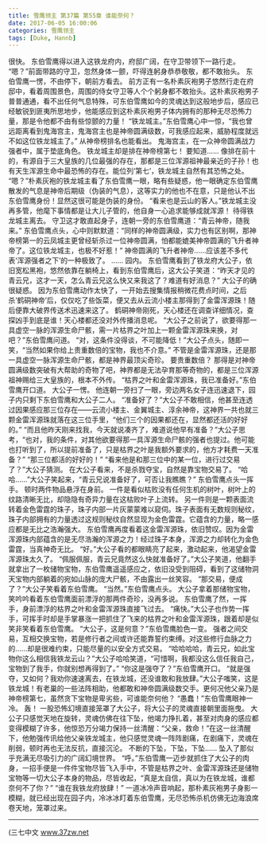 ```yaml
---
title: 雪鹰领主 第37篇 第55章 谁能奈何？
date: 2017-06-05 16:00:06
categories: 雪鹰领主
tags: [Duke, Hannb]
---
```


很快。
东伯雪鹰得以进入这铁龙府内，府邸广阔，在守卫带领下一路行走。
“嗯？”前面带路的守卫，忽然身体一颤，吓得连躬身恭恭敬敬，都不敢抬头。
东伯雪鹰一愣，不由停下，朝前方看去。
前方正有一名朴素灰袍男子悠然行走在府邸中，看着周围景色，周围的侍女守卫等人个个躬身都不敢抬头。这朴素灰袍男子普普通通，看不出任何气息特殊，可东伯雪鹰如今的灵魂达到这般地步后，感应已经敏锐到匪夷所思地步，他能感应到这朴素灰袍男子体内拥有的那种无尽恐怖力量，那是令他都不由有些惊颤的力量！
“铁龙城主。”东伯雪鹰心中一惊，“我也曾远距离看到鬼海宫主，鬼海宫主也是神帝圆满级数，可我感应起来，威胁程度就远不如这位铁龙城主了。”
从神帝榜排名也能看出。
鬼海宫主，在一众神帝圆满战力强者中，属于垫底角色。
铁龙城主却是排在神帝榜第七！
要知道……
像排在前十的，有源自于三大皇族的几位最强的存在，那都是三位浑源祖神最亲近的子孙！也有天生浑源生命中最恐怖的存在。能位列‘第七’，铁龙城主自然有其恐怖之处。
“嗯？”朴素灰袍的铁龙城主看了东伯雪鹰一眼，略有些疑惑，他一眼确定东伯雪鹰散发的气息是神帝后期级（伪装的气息），这等实力的他也不在意，只是他认不出东伯雪鹰身份！显然这很可能是伪装的身份。
“看来也是云山的客人。”铁龙城主没再多管，他麾下事情都是让大儿子管的，他自身一心追求能够成就浑源！
待得铁龙城主离去。
守卫这才敢直起身子，连朝一旁的东伯雪鹰道：“青云神帝，随我来。”
东伯雪鹰点头，心中则默默道：“同样的神帝圆满级，实力也有区别啊，那神帝榜第一的云凤城主更曾经斩杀过一位神帝圆满，怕都能媲美神帝圆满的飞升者神帝了。这位铁龙城主，也极不好惹！”
神帝圆满的飞升者神帝……应该差不多代表‘浑源强者之下’的一种极致了。
……
园内。
东伯雪鹰看到了铁龙府大公子，依旧宽松黑袍，悠然依靠在躺椅上，看到东伯雪鹰后，这大公子笑道：“昨天才见的青云兄，这才一天，怎么青云兄这么快又来我这了？难道有好消息？”
大公子的确很疑惑。
因为东伯雪鹰动作太快了，一开始去搜集情报稍微花费点时间，之后杀‘鹤硐神帝’后，仅仅吃了些饭菜，便又去从云流小楼主那得到了金雷浑源珠！随后便靠大破界传送术迅速来这了。
鹤硐神帝刚死，天心楼还在调查详细情况，查探凶手到底是谁！天心楼都还没对外传播消息呢。
“大公子之前说了，欲要得那一具虚空一脉的浑源生命尸骸，需一片枯界之叶加上一颗金雷浑源珠来换，对吧？”东伯雪鹰问道。
“对，这条件没得谈，不可能降低！”大公子点头，随即一笑，“当然如果你给上贵重数倍的宝物，我也不介意。”
不管是金雷浑源珠，还是那一具虚空一脉浑源生命尸骸，都是神界最顶尖奇珍。
要贵重数倍？
那得是对神帝圆满级数突破有大帮助的奇物了吧，神界都是无法孕育那等奇物的，都是三位浑源祖神赐给三大皇族的，根本不外传。
“枯界之叶和金雷浑源珠，我已准备好。”东伯雪鹰开口道。
大公子一愣。
他连朝一旁扫了一眼，旁边两名女子连迅速退下，园子内只剩下东伯雪鹰和大公子二人。
“准备好了？”大公子不敢相信，他甚至连透过因果感应那三位存在——云流小楼主、金翼城主、淳余神帝，这神界一共也就三颗金雷浑源珠就落在这三位手里，“他们三个的因果都还在，显然都还活的好好的。”
“而且他昨天刚来找我，今天就说凑齐了，难道说他早有准备？”大公子思考，“也对，我的条件，对其他欲要得那一具浑源生命尸骸的强者也提过。他可能也打听到了，所以提前准备了，只是枯界之叶是我额外要求的，他方才耗费一天准备？”
“那三位都活的好好的！”
“看来他是和那三位中的某一位，进行过交易了？”大公子猜测。
在大公子看来，不是杀戮夺宝，自然是靠宝物交易了。
“哈哈……”大公子笑起来，“青云兄说准备好了，可否让我瞧瞧？”
东伯雪鹰点头一挥手。
顿时两件物品悬浮在身前。
一件是看似枯败没有任何生机的树叶，树叶上的纹路清晰无比，却隐隐有奇异力量在这枯败叶子上流转。
另一件则是一颗表面流转着金色雷霆的珠子，珠子内部一片灰蒙蒙难以窥伺。珠子表面有无数规则秘纹，珠子内部拥有的力量透过这规则秘纹自然显现为金色雷霆。它蕴含的力量，略一感应都是无比之浩瀚强大。
东伯雪鹰再度看着这金雷浑源珠，依旧赞叹。因为金雷浑源珠内部蕴含的是无尽浩瀚的浑源之力！经过珠子本身，浑源之力却转化为金色雷霆，当真神奇无比。
“好。”大公子看的都眼睛亮了起来，激动起来，他渴望金雷浑源珠太久了。
“佩服佩服，青云兄竟然这么快就准备好了。”大公子笑道，他翻手就拿出了一枚储物宝物，东伯雪鹰遥遥感应之，依旧没受到阻碍，看到了这储物洞天宝物内部躺着的宛如山脉的庞大尸骸，不由露出一丝笑容。
“那交易，便成了？”大公子笑看着东伯雪鹰。
“当然。”东伯雪鹰点头。
大公子拿着那储物宝物，笑吟吟看着东伯雪鹰面前漂浮的那两件奇珍，没再多说。
东伯雪鹰了然，一挥手，身前漂浮的枯界之叶和金雷浑源珠直接飞过去。
“痛快。”大公子也作势一挥手，可挥手时却是手掌暴涨一把抓住了飞来的枯界之叶和金雷浑源珠，跟着却是似笑非笑看着东伯雪鹰。
“大公子，这是何意？”东伯雪鹰脸色一变。
强者之间交易，互相交换宝物，若是修行者之间或许还能靠誓约束缚。对这些修行血脉之力的……却是很难约束，只能尽量的以安全方式交易。
“哈哈哈哈，青云兄，如此宝物你这么相信我铁龙云山？”大公子哈哈笑道，“可惜啊，我都没这么信任我自己，宝物到了我手，你就别想再得到了。”
“你这是强夺了？”东伯雪鹰开口。
“就是强夺，又如何？我劝你速速离去，在铁龙城，还没谁敢和我放肆。”大公子嗤笑，这是铁龙城！有老巢的一些法阵相助，他都敢和神帝圆满级数交手。更何况他父亲乃是神帝榜第七，虽然贪下宝物是卑劣些，可谁能奈何他？
“愚蠢！”东伯雪鹰眼神一冷。
轰！
一股恐怖幻境直接笼罩了大公子，将大公子的灵魂直接朝里面拖曳。
大公子只感觉天地在旋转，灵魂仿佛在往下坠，他竭力挣扎着，甚至对肉身的感应都变得模糊了许多，他惊恐万分竭力保持一丝清醒：“父亲，救命！”在这一丝清醒下，他勉强传讯给他父亲铁龙城主，他只感觉灵魂一阵阵剧痛，在剧痛下，灵魂在削弱，顿时再也无法反抗，直接沉沦。
不断的下坠，下坠，下坠……
坠入了那似乎充满无尽吸引力的广阔幻境世界。
“呼。”东伯雪鹰一迈步就抓住了大公子的肉身，一招手便是一件件宝物尽皆飞入手中，不管是枯界之叶、金雷浑源珠还是储物宝物等一切大公子本身的物品，尽皆收起，“真是太自信，真以为在铁龙城，谁都奈何不了你？”
“谁在我铁龙府放肆！”
一道冰冷声音响起，那朴素灰袍男子身影一模糊，就已经出现在园子内，冷冰冰盯着东伯雪鹰，无尽恐怖杀机仿佛无边海浪席卷天地，笼罩过来。
******
(三七中文 www.37zw.net